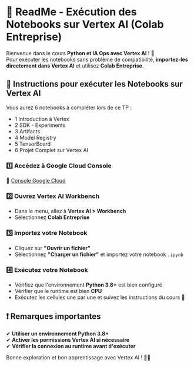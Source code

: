 # 📌 ReadMe - Exécution des Notebooks sur Vertex AI (Colab Entreprise)

Bienvenue dans le cours **Python et IA Ops avec Vertex AI** ! 🎉  
Pour exécuter les notebooks sans problème de compatibilité, **importez-les directement dans Vertex AI** et utilisez **Colab Entreprise**.

## 🚀 Instructions pour exécuter les Notebooks sur Vertex AI

Vous aurez 6 notebooks à compléter lors de ce TP :
- 1 Introduction à Vertex
- 2 SDK - Experiments
- 3 Artifacts
- 4 Model Registry
- 5 TensorBoard
- 6 Projet Complet sur Vertex AI

### 1️⃣ Accédez à Google Cloud Console  
🔗 [Console Google Cloud](https://console.cloud.google.com/)

### 2️⃣ Ouvrez Vertex AI Workbench  
- Dans le menu, allez à **Vertex AI > Workbench**
- Sélectionnez **Colab Entreprise**

### 3️⃣ Importez votre Notebook  
- Cliquez sur **"Ouvrir un fichier"**  
- Sélectionnez **"Charger un fichier"** et importez votre notebook `.ipynb`

### 4️⃣ Exécutez votre Notebook  
- Vérifiez que l'environnement **Python 3.8+** est bien configuré
- Vérifier que le runtime est bien **CPU**
- Exécutez les cellules une par une et suivez les instructions du cours 📖

## ❗ Remarques importantes
✔ **Utiliser un environnement Python 3.8+**  
✔ **Activer les permissions Vertex AI si nécessaire**  
✔ **Vérifier la connexion au runtime avant d'exécuter**  

Bonne exploration et bon apprentissage avec Vertex AI ! 🚀💡
